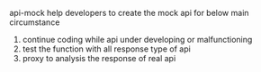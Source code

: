 api-mock help developers to create the mock api for below main circumstance
  1. continue coding while api under developing or malfunctioning
  1. test the function with all response type of api
  1. proxy to analysis the response of real api